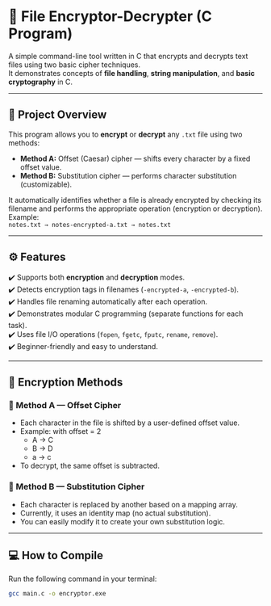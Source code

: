 # 🔐 File Encryptor-Decrypter (C Program)
A simple command-line tool written in C that encrypts and decrypts text files using two basic cipher techniques.<br>
It demonstrates concepts of **file handling**, **string manipulation**, and **basic cryptography** in C.

---

## 📘 Project Overview
This program allows you to **encrypt** or **decrypt** any `.txt` file using two methods:<br>
- **Method A:** Offset (Caesar) cipher — shifts every character by a fixed offset value.  
- **Method B:** Substitution cipher — performs character substitution (customizable).  

It automatically identifies whether a file is already encrypted by checking its filename and performs the appropriate operation (encryption or decryption).<br>
Example:  
`notes.txt → notes-encrypted-a.txt → notes.txt`  

---

## ⚙️ Features
✔️ Supports both **encryption** and **decryption** modes.<br>
✔️ Detects encryption tags in filenames (`-encrypted-a`, `-encrypted-b`).<br>
✔️ Handles file renaming automatically after each operation.<br>
✔️ Demonstrates modular C programming (separate functions for each task).<br>
✔️ Uses file I/O operations (`fopen`, `fgetc`, `fputc`, `rename`, `remove`).<br>
✔️ Beginner-friendly and easy to understand.<br>

---

## 🧩 Encryption Methods

### 🔸 Method A — Offset Cipher
- Each character in the file is shifted by a user-defined offset value.  
- Example: with offset = 2  
  - A → C  
  - B → D  
  - a → c  
- To decrypt, the same offset is subtracted.

### 🔸 Method B — Substitution Cipher
- Each character is replaced by another based on a mapping array.  
- Currently, it uses an identity map (no actual substitution).  
- You can easily modify it to create your own substitution logic.

---

## 💻 How to Compile
Run the following command in your terminal:
```bash
gcc main.c -o encryptor.exe

